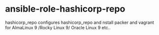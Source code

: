 # ansible-role-hashicorp-repo
hashicorp_repo configures hashicorp_repo and nstall packer and vagrant for AlmaLinux 9 /Rocky Linux 9/ Oracle Linux 9 etc..
